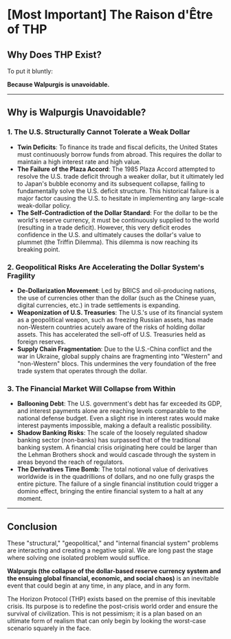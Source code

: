 # [Most Important] The Raison d'Être of THP

## Why Does THP Exist?

To put it bluntly:

**Because Walpurgis is unavoidable.**

---

## Why is Walpurgis Unavoidable?

### 1. The U.S. Structurally Cannot Tolerate a Weak Dollar

- **Twin Deficits**: To finance its trade and fiscal deficits, the United States must continuously borrow funds from abroad. This requires the dollar to maintain a high interest rate and high value.
- **The Failure of the Plaza Accord**: The 1985 Plaza Accord attempted to resolve the U.S. trade deficit through a weaker dollar, but it ultimately led to Japan's bubble economy and its subsequent collapse, failing to fundamentally solve the U.S. deficit structure. This historical failure is a major factor causing the U.S. to hesitate in implementing any large-scale weak-dollar policy.
- **The Self-Contradiction of the Dollar Standard**: For the dollar to be the world's reserve currency, it must be continuously supplied to the world (resulting in a trade deficit). However, this very deficit erodes confidence in the U.S. and ultimately causes the dollar's value to plummet (the Triffin Dilemma). This dilemma is now reaching its breaking point.

### 2. Geopolitical Risks Are Accelerating the Dollar System's Fragility

- **De-Dollarization Movement**: Led by BRICS and oil-producing nations, the use of currencies other than the dollar (such as the Chinese yuan, digital currencies, etc.) in trade settlements is expanding.
- **Weaponization of U.S. Treasuries**: The U.S.'s use of its financial system as a geopolitical weapon, such as freezing Russian assets, has made non-Western countries acutely aware of the risks of holding dollar assets. This has accelerated the sell-off of U.S. Treasuries held as foreign reserves.
- **Supply Chain Fragmentation**: Due to the U.S.-China conflict and the war in Ukraine, global supply chains are fragmenting into "Western" and "non-Western" blocs. This undermines the very foundation of the free trade system that operates through the dollar.

### 3. The Financial Market Will Collapse from Within

- **Ballooning Debt**: The U.S. government's debt has far exceeded its GDP, and interest payments alone are reaching levels comparable to the national defense budget. Even a slight rise in interest rates would make interest payments impossible, making a default a realistic possibility.
- **Shadow Banking Risks**: The scale of the loosely regulated shadow banking sector (non-banks) has surpassed that of the traditional banking system. A financial crisis originating here could be larger than the Lehman Brothers shock and would cascade through the system in areas beyond the reach of regulators.
- **The Derivatives Time Bomb**: The total notional value of derivatives worldwide is in the quadrillions of dollars, and no one fully grasps the entire picture. The failure of a single financial institution could trigger a domino effect, bringing the entire financial system to a halt at any moment.

---

## Conclusion

These "structural," "geopolitical," and "internal financial system" problems are interacting and creating a negative spiral. We are long past the stage where solving one isolated problem would suffice.

**Walpurgis (the collapse of the dollar-based reserve currency system and the ensuing global financial, economic, and social chaos)** is an inevitable event that could begin at any time, in any place, and in any form.

The Horizon Protocol (THP) exists based on the premise of this inevitable crisis. Its purpose is to redefine the post-crisis world order and ensure the survival of civilization. This is not pessimism; it is a plan based on an ultimate form of realism that can only begin by looking the worst-case scenario squarely in the face.
